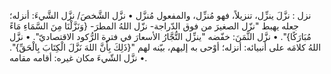 نزل : نزَّلَ ينزِّل، تنزيلاً، فهو مُنزِّل، والمفعول مُنزَّل
• نزَّل الشَّخصَ/ نزَّل الشَّيءَ: أنزله؛ جعله يهبط "نزّل الصغيرَ من فوق الدّراجة- نزّل اللهُ المطرَ- {وَنَزَّلْنَا مِنَ السَّمَاءِ مَاءً مُبَارَكًا}".
• نزَّل الثَّمَنَ: خفّضه "ينزِّل التُّجَّارُ الأسعارَ في فترة الرُّكود الاقتصاديّ".
• نزَّل اللهُ كلامَه على أنبيائه: أنزله؛ أوْحى به إليهم، بيّنه لهم "{ذَلِكَ بِأَنَّ اللهَ نَزَّلَ الْكِتَابَ بِالْحَقِّ}".
• نزَّل الشّيءَ مكان غيره: أقامه مقامه.